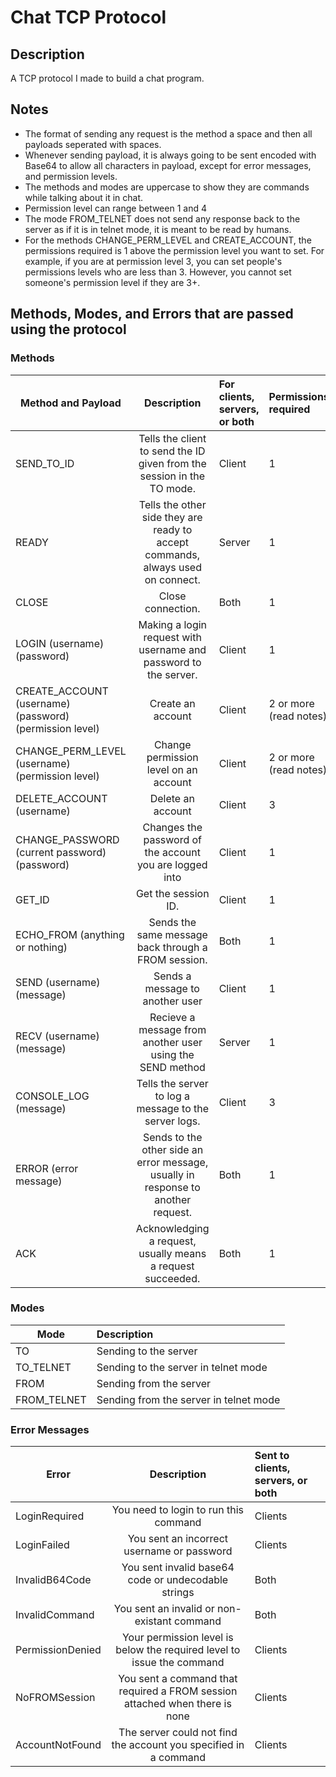 # Chat TCP Protocol

## Description
A TCP protocol I made to build a chat program.

## Notes
* The format of sending any request is the method a space and then all payloads seperated with spaces.
* Whenever sending payload, it is always going to be sent encoded with Base64 to allow all characters in payload, except for error messages, and permission levels.
* The methods and modes are uppercase to show they are commands while talking about it in chat.
* Permission level can range between 1 and 4
* The mode FROM_TELNET does not send any response back to the server as if it is in telnet mode, it is meant to be read by humans.
* For the methods CHANGE_PERM_LEVEL and CREATE_ACCOUNT, the permissions required is 1 above the permission level you want to set. For example, if you are at permission level 3, you can set people's permissions levels who are less than 3. However, you cannot set someone's permission level if they are 3+.

## Methods, Modes, and Errors that are passed using the protocol

### Methods
| Method and Payload                                      | Description                                                                       | For clients, servers, or both | Permissions required   |
|---------------------------------------------------------|:---------------------------------------------------------------------------------:|:------------------------------|:-----------------------|
| SEND_TO_ID                                              | Tells the client to send the ID given from the session in the TO mode.            | Client                        | 1                      |
| READY                                                   | Tells the other side they are ready to accept commands, always used on connect.   | Server                        | 1                      |
| CLOSE                                                   | Close connection.                                                                 | Both                          | 1                      |
| LOGIN (username) (password)                             | Making a login request with username and password to the server.                  | Client                        | 1                      |
| CREATE_ACCOUNT (username) (password) (permission level) | Create an account                                                                 | Client                        | 2 or more (read notes) |
| CHANGE_PERM_LEVEL (username) (permission level)         | Change permission level on an account                                             | Client                        | 2 or more (read notes) |
| DELETE_ACCOUNT (username)                               | Delete an account                                                                 | Client                        | 3                      |
| CHANGE_PASSWORD (current password) (password)           | Changes the password of the account you are logged into                           | Client                        | 1                      |
| GET_ID                                                  | Get the session ID.                                                               | Client                        | 1                      |
| ECHO_FROM (anything or nothing)                         | Sends the same message back through a FROM session.                               | Both                          | 1                      |
| SEND (username) (message)                               | Sends a message to another user                                                   | Client                        | 1                      |
| RECV (username) (message)                               | Recieve a message from another user using the SEND method                         | Server                        | 1                      |
| CONSOLE_LOG (message)                                   | Tells the server to log a message to the server logs.                             | Client                        | 3                      |
| ERROR (error message)                                   | Sends to the other side an error message, usually in response to another request. | Both                          | 1                      |
| ACK                                                     | Acknowledging a request, usually means a request succeeded.                       | Both                          | 1                      |

### Modes
| Mode        | Description                            |
|-------------|:---------------------------------------|
| TO          | Sending to the server                  |
| TO_TELNET   | Sending to the server in telnet mode   |
| FROM        | Sending from the server                |
| FROM_TELNET | Sending from the server in telnet mode |

### Error Messages
| Error            | Description                                                                 | Sent to clients, servers, or both |
|------------------|:---------------------------------------------------------------------------:|:----------------------------------|
| LoginRequired    | You need to login to run this command                                       | Clients                           |
| LoginFailed      | You sent an incorrect username or password                                  | Clients                           |
| InvalidB64Code   | You sent invalid base64 code or undecodable strings                         | Both                              |
| InvalidCommand   | You sent an invalid or non-existant command                                 | Both                              |
| PermissionDenied | Your permission level is below the required level to issue the command      | Clients                           |
| NoFROMSession    | You sent a command that required a FROM session attached when there is none | Clients                           |
| AccountNotFound  | The server could not find the account you specified in a command            | Clients
